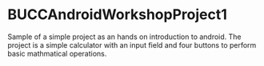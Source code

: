 # BUCCAndroidWorkshopProject1
Sample of a simple project as an hands on introduction to android. 
The project is a simple calculator with an input field and four buttons to perform basic mathmatical operations. 
